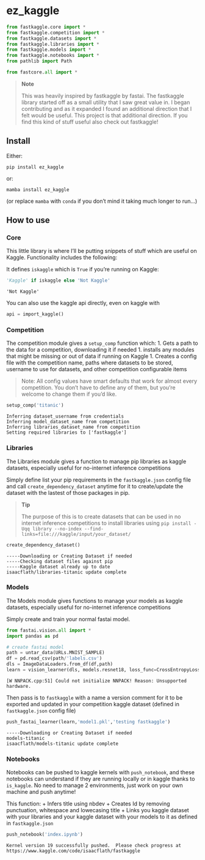 ez_kaggle
================

<!-- WARNING: THIS FILE WAS AUTOGENERATED! DO NOT EDIT! -->

``` python
from fastkaggle.core import *
from fastkaggle.competition import *
from fastkaggle.datasets import *
from fastkaggle.libraries import *
from fastkaggle.models import *
from fastkaggle.notebooks import *
from pathlib import Path
```

``` python
from fastcore.all import *
```

<div>

> **Note**
>
> This was heavily inspired by fastkaggle by fastai. The fastkaggle
> library started off as a small utility that I saw great value in. I
> began contributing and as it expanded I found an additional direction
> that I felt would be useful. This project is that additional
> direction. If you find this kind of stuff useful also check out
> fastkaggle!

</div>

## Install

Either:

    pip install ez_kaggle

or:

    mamba install ez_kaggle

(or replace `mamba` with `conda` if you don’t mind it taking much longer
to run…)

## How to use

### Core

This little library is where I’ll be putting snippets of stuff which are
useful on Kaggle. Functionality includes the following:

It defines `iskaggle` which is `True` if you’re running on Kaggle:

``` python
'Kaggle' if iskaggle else 'Not Kaggle'
```

    'Not Kaggle'

You can also use the kaggle api directly, even on kaggle with

``` python
api = import_kaggle()
```

### Competition

The competition module gives a `setup_comp` function which: 1. Gets a
path to the data for a competition, downloading it if needed 1. installs
any modules that might be missing or out of data if running on Kaggle 1.
Creates a config file with the competition name, paths where datasets to
be stored, username to use for datasets, and other competition
configurable items

> Note: All config values have smart defaults that work for almost every
> competition. You don’t have to define any of them, but you’re welcome
> to change them if you’d like.

``` python
setup_comp('titanic')
```

    Inferring dataset_username from credentials
    Inferring model_dataset_name from competition
    Inferring libraries_dataset_name from competition
    Setting required libraries to ['fastkaggle']

### Libraries

The Libraries module gives a function to manage pip libraries as kaggle
datasets, especially useful for no-internet inference competitions

Simply define list your pip requirements in the `fastkaggle.json` config
file and call `create_dependency_dataset` anytime for it to
create/update the dataset with the lastest of those packages in pip.

<div>

> **Tip**
>
> The purpose of this is to create datasets that can be used in no
> internet inference competitions to install libraries using
> `pip install -Uqq library --no-index --find-links=file:///kaggle/input/your_dataset/`

</div>

``` python
create_dependency_dataset()
```

    -----Downloading or Creating Dataset if needed
    -----Checking dataset files against pip
    -----Kaggle dataset already up to date
    isaacflath/libraries-titanic update complete

### Models

The Models module gives functions to manage your models as kaggle
datasets, especially useful for no-internet inference competitions

Simply create and train your normal fastai model.

``` python
from fastai.vision.all import *
import pandas as pd
```

``` python
# create fastai model
path = untar_data(URLs.MNIST_SAMPLE)
df = pd.read_csv(path/'labels.csv')
dls = ImageDataLoaders.from_df(df,path)
learn = vision_learner(dls, models.resnet18, loss_func=CrossEntropyLossFlat(), ps=0.25)
```

    [W NNPACK.cpp:51] Could not initialize NNPACK! Reason: Unsupported hardware.

Then pass is to `fastkaggle` with a name a version comment for it to be
exported and updated in your competition kaggle dataset (defined in
`fastkaggle.json` config file)

``` python
push_fastai_learner(learn,'model1.pkl','testing fastkaggle')
```

    -----Downloading or Creating Dataset if needed
    models-titanic
    isaacflath/models-titanic update complete

### Notebooks

Notebooks can be pushed to kaggle kernels with `push_notebook`, and
these notebooks can understand if they are running locally or in kaggle
thanks to `is_kaggle`. No need to manage 2 environments, just work on
your own machine and push anytime!

This function: + Infers title using nbdev + Creates Id by removing
punctuation, whitespace and lowecasing title + Links you kaggle dataset
with your libraries and your kaggle dataset with your models to it as
defined in `fastkaggle.json`

``` python
push_notebook('index.ipynb')
```

    Kernel version 19 successfully pushed.  Please check progress at https://www.kaggle.com/code/isaacflath/fastkaggle
